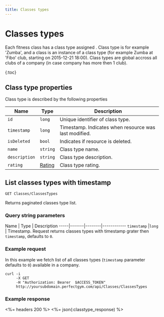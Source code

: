 ```yaml
---
title: Classes types
---
```


# Classes types

Each fitness class has a class type assigned . Class type is for example 'Zumba', 
and a class is an instance of a class type (for example Zumba at 'Fibo' club, starting on 2015-12-21 18:00).
Class types are global accross all clubs of a company (in case company has more then 1 club).

{:toc}


## <a name="properties"></a>Class type properties

Class type is described by the following properties

Name         | Type     | Description
-----|-------|-----------------------
`id`         |`long`    | Unique identifier of class type.
`timestamp`  |`long`    | Timestamp. Indicates when resource was last modified.
`isDeleted`  |`bool`    | Indicates if resource is deleted.
`name`       |`string`  | Class type name.
`description`|`string`  | Class type description.
`rating`     |[Rating][]| Class type rating.



## List classes types with timestamp

    GET Classes/ClassesTypes

Returns paginated classes type list.


### Query string parameters

Name         | Type   | Description
-----|-------|--------|------------
`timestamp`  |`long`  | Timestamp. Request returns classes types with timestamp grater then `timestamp`, defaults to `0`.


### Example request

In this example we fetch list of all classes types (`timestamp` parameter defaults to `0`) 
available in a company.

``` command-line
curl -i 
     -X GET 
     -H "Authorization: Bearer  $ACCESS_TOKEN"  
     http://yoursubdomain.perfectgym.com/api/Classes/ClassesTypes
```


### Example response

<%= headers 200 %>
<%= json(:classtype_response) %>


[Rating]:  /api/classes/ratings#properties